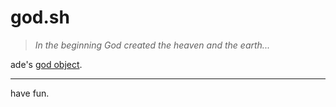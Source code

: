 # god.sh

> *In the beginning God created the heaven and the earth...*

ade's [god object](https://en.wikipedia.org/wiki/God_object). 

---

have fun.
